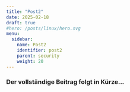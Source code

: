 ```yaml
---
title: "Post2"
date: 2025-02-18
draft: true
#hero: /posts/linux/hero.svg
menu:
  sidebar:
    name: Post2
    identifier: post2
    parent: security
    weight: 20
---
```

### Der vollständige Beitrag folgt in Kürze...